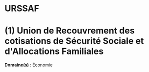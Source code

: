 # URSSAF

# (1) Union de Recouvrement des cotisations de Sécurité Sociale et d'Allocations Familiales

**Domaine(s)** : Économie
